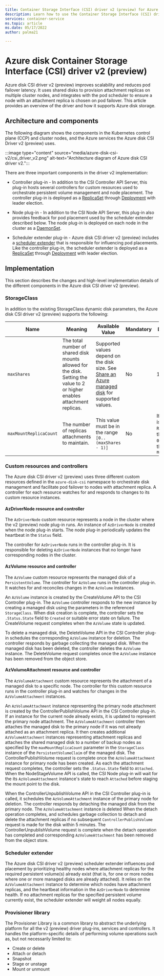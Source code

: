 ```yaml
---
title: Container Storage Interface (CSI) driver v2 (preview) for Azure Disk on Azure Kubernetes Service (AKS)
description: Learn how to use the Container Storage Interface (CSI) driver v2 (preview) for Azure disks in an Azure Kubernetes Service (AKS) cluster.
services: container-service
ms.topic: article
ms.date: 05/17/2022
author: palma21

---
```



# Azure disk Container Storage Interface (CSI) driver v2 (preview)

Azure disk CSI driver v2 (preview) improves scalability and reduces pod failover latency. It uses shared disks to provision attachment replicas on multiple cluster nodes, and integrates with the pod scheduler to ensure a node with an attachment replica is chosen on pod failover. This article provides an overview of the driver and how it supports Azure disk storage.

## Architecture and components

The following diagram shows the components in the Kubernetes control plane (CCP) and cluster nodes, and the Azure services the Azure disk CSI Driver v2 (preview) uses.

:::image type="content" source="media/azure-disk-csi-v2/csi_driver_v2.png" alt-text="Architecture diagram of Azure disk CSI driver v2.":::

There are three important components in the driver v2 implementation:

* Controller plug-in - In addition to the CSI Controller API Server, this plug-in hosts several controllers for custom resources used to orchestrate persistent volume management and node placement. The controller plug-in is deployed as a [ReplicaSet](https://kubernetes.io/docs/concepts/workloads/controllers/replicaset/) through [Deployment](https://kubernetes.io/docs/concepts/workloads/controllers/deployment/) with leader election.

* Node plug-in - In addition to the CSI Node API Server, this plug-in also provides feedback for pod placement used by the scheduler extender described below. The node plug-in is deployed on each node in the cluster as a [DaemonSet](https://kubernetes.io/docs/concepts/workloads/controllers/daemonset/).

* Scheduler extender plug-in - Azure disk CSI driver v2 (preview) includes a [scheduler extender](https://github.com/kubernetes/community/blob/master/contributors/design-proposals/scheduling/scheduler_extender.md) that is responsible for influencing pod placements. Like the controller plug-in, the scheduler extender is deployed as a [ReplicaSet](https://kubernetes.io/docs/concepts/workloads/controllers/replicaset/) through [Deployment](https://kubernetes.io/docs/concepts/workloads/controllers/deployment/) with leader election.

## Implementation

This section describes the changes and high-level implementation details of the different components in the Azure disk CSI driver v2 (preview).

### StorageClass

In addition to the existing StorageClass dynamic disk parameters, the Azure disk CSI driver v2 (preview) supports the following:

| Name | Meaning  | Available Value | Mandatory | Default value |
|------|----------|-----------------|-----------|---------------|
| `maxShares` | The total number of shared disk mounts allowed for the disk. Setting the value to 2 or higher enables attachment replicas. | Supported values depend on the disk size. See [Share an Azure managed disk](../virtual-machines/disks-shared.md) for supported values. | No | 1 |
| `maxMountReplicaCount` | The number of replicas attachments to maintain. | This value must be in the range `[0..(maxShares - 1)]` | No | If `accessMode` is `ReadWriteMany`, the default is `0`. Otherwise, the default is `maxShares - 1` |

### Custom resources and controllers

The Azure disk CSI driver v2 (preview) uses three different custom resources defined in the `azure-disk-csi` namespace to orchestrate disk management and facilitate pod failover to nodes with attachment replica. A controller for each resource watches for and responds to changes to its custom resource instances.

#### AzDriverNode resource and controller

The `AzDriverNode` custom resource represents a node in the cluster where the v2 (preview) node plug-in runs. An instance of `AzDriverNode` is created when the node plug-in starts. The node plug-in periodically updates the heartbeat in the `Status` field.

The controller for `AzDriverNode` runs in the controller plug-in. It is responsible for deleting `AzDriverNode` instances that no longer have corresponding nodes in the cluster.

#### AzVolume resource and controller

The `AzVolume` custom resource represents the managed disk of a `PersistentVolume`. The controller for `AzVolume` runs in the controller plug-in. It watches for and reconciles changes in the `AzVolume` instances.

An `AzVolume` instance is created by the CreateVolume API to the CSI Controller plug-in. The `AzVolume` controller responds to the new instance by creating a managed disk using the parameters in the referenced `StorageClass`. When disk creation is complete, the controller sets the `.Status.State` field to `Created` or suitable error state on failure. The CreateVolume request completes when the `AzVolume` state is updated.

To delete a managed disk, the DeleteVolume API in the CSI Controller plug-in schedules the corresponding `AzVolume` instance for deletion. The controller responds by garbage collecting the managed disk. When the managed disk has been deleted, the controller deletes the `AzVolume` instance. The DeleteVolume request completes once the `AzVolume` instance has been removed from the object store.

#### AzVolumeAttachment resource and controller

The `AzVolumeAttachment` custom resource represents the attachment of a managed disk to a specific node. The controller for this custom resource runs in the controller plug-in and watches for changes in the `AzVolumeAttachment` instances.

An `AzVolumeAttachment` instance representing the primary node attachment is created by the ControllerPublishVolume API in the CSI Controller plug-in. If an instance for the current node already exists, it is updated to represent the primary node attachment. The `AzVolumeAttachment` controller then attaches the managed disk to the primary node if it was not already attached as an attachment replica. It then creates additional `AzVolumeAttachment` instances representing attachment replicas and attaches the shared managed disk to a number of backup nodes as specified by the `maxMountReplicaCount` parameter in the `StorageClass` instance of the `PersistentVolumeClaim` of the managed disk. The ControllerPublishVolume request is complete once the `AzVolumeAttachment` instance for primary node has been created. As each the attachment request completes, the controller sets the `.Status.State` field to `Attached`. When the NodeStageVolume API is called, the CSI Node plug-in will wait for the its `AzVolumeAttachment` instance's state to reach `Attached` before staging the mount point to the disk.

When the ControllerUnpublishVolume API in the CSI Controller plug-in is called, it schedules the `AzVolumeAttachment` instance of the primary node for deletion. The controller responds by detaching the managed disk from the primary node. The `AzVolumeAttachment` instance is deleted When the detach operation completes, and schedules garbage collection to detach and delete the attachment replicas if no subsequent `ControllerPublishVolume` request is made for the disk within 5 minutes. The ControllerUnpublishVolume request is complete when the detach operation has completed and corresponding `AzVolumeAttachment` has been removed from the object store.

### Scheduler extender

The Azure disk CSI driver v2 (preview) scheduler extender influences pod placement by prioritizing healthy nodes where attachment replicas for the required persistent volume(s) already exist (that is, for one or more nodes where one or more managed disks are already attached). It relies on the `AzVolumeAttachment` instance to determine which nodes have attachment replicas, and the heartbeat information in the `AzDriverNode` to determine health. If no attachment replicas for the specified persistent volume currently exist, the scheduler extender will weight all nodes equally.

### Provisioner library

The Provisioner Library is a common library to abstract the underlying platform for all the v2 (preview) driver plug-ins, services and controllers. It handles the platform-specific details of performing volume operations such as, but not necessarily limited to:

* Create or delete
* Attach or detach
* Snapshot
* Stage or unstage
* Mount or unmount
